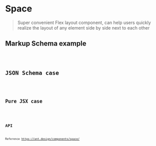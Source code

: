 # Space

> Super convenient Flex layout component, can help users quickly realize the layout of any element side by side next to each other

## Markup Schema example

<code src="../demos/space/Markup.tsx"/>

## JSON Schema case

<code src="../demos/space/Schema.tsx"/>

## Pure JSX case

<code src="../demos/space/PureJsx.tsx"/>

## API

Reference <https://ant.design/components/space/>
